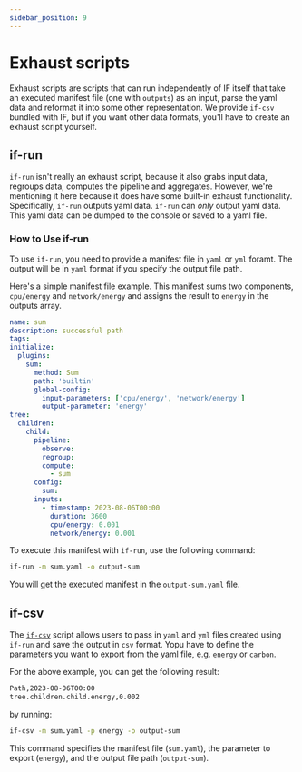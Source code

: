 ```yaml
---
sidebar_position: 9
---
```


# Exhaust scripts

Exhaust scripts are scripts that can run independently of IF itself that take an executed manifest file (one with `outputs`) as an input, parse the yaml data and reformat it into some other representation. We provide `if-csv` bundled with IF, but if you want other data formats, you'll have to create an exhaust script yourself.

## if-run

`if-run` isn't really an exhaust script, because it also grabs input data, regroups data, computes the pipeline and aggregates. However, we're mentioning it here because it does have some built-in exhaust functionality. Specifically, `if-run` outputs yaml data. `if-run` can _only_ output yaml data. This yaml data can be dumped to the console or saved to a yaml file.

### How to Use if-run

To use `if-run`, you need to provide a manifest file in `yaml` or `yml` foramt. The output will be in `yaml` format if you specify the output file path.

Here's a simple manifest file example. This manifest sums two components, `cpu/energy` and `network/energy` and assigns the result to `energy` in the outputs array.

```yaml
name: sum
description: successful path
tags:
initialize:
  plugins:
    sum:
      method: Sum
      path: 'builtin'
      global-config:
        input-parameters: ['cpu/energy', 'network/energy']
        output-parameter: 'energy'
tree:
  children:
    child:
      pipeline:
        observe:
        regroup:
        compute:
          - sum
      config:
        sum:
      inputs:
        - timestamp: 2023-08-06T00:00
          duration: 3600
          cpu/energy: 0.001
          network/energy: 0.001
```

To execute this manifest with `if-run`, use the following command:

```sh
if-run -m sum.yaml -o output-sum
```

You will get the executed manifest in the `output-sum.yaml` file.

## if-csv

The [`if-csv`](../users/how-to-export-csv-file-with-if-csv.md) script allows users to pass in `yaml` and `yml` files created using `if-run` and save the output in `csv` format. Yopu have to define the parameters you want to export from the yaml file, e.g. `energy` or `carbon`.

For the above example, you can get the following result:

```sh
Path,2023-08-06T00:00
tree.children.child.energy,0.002
```

by running:

```sh
if-csv -m sum.yaml -p energy -o output-sum
```

This command specifies the manifest file (`sum.yaml`), the parameter to export (`energy`), and the output file path (`output-sum`).

